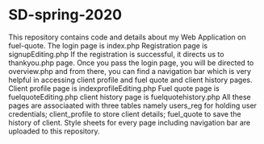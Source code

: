 # SD-spring-2020
This repository contains code and details about my Web Application on fuel-quote.
The login page is index.php
Registration page is signupEditing.php
If the registration is successful, it directs us to thankyou.php page.
Once you pass the login page, you will be directed to overview.php and from there, you can find a navigation bar which is very helpful in accessing client profile and fuel quote and client history pages.
Client profile page is indexprofileEditing.php
Fuel quote page is fuelquoteEditing.php
client history page is fuelquotehistory.php
All these pages are associaated with three tables namely users_reg for holding user credentials; client_profile to store client details; fuel_quote to save the history of client.
Style sheets for every page including navigation bar are uploaded to this repository.
